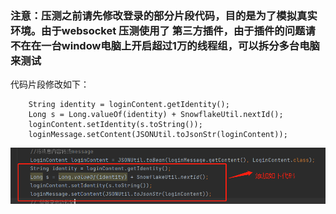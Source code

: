 ### 注意：压测之前请先修改登录的部分片段代码，目的是为了模拟真实环境。由于websocket 压测使用了 第三方插件，由于插件的问题请不在在一台window电脑上开启超过1万的线程组，可以拆分多台电脑来测试
代码片段修改如下：
```
    String identity = loginContent.getIdentity();
    Long s = Long.valueOf(identity) + SnowflakeUtil.nextId();
    loginContent.setIdentity(s.toString());
    loginMessage.setContent(JSONUtil.toJsonStr(loginContent));
```

![img.png](img.png)
